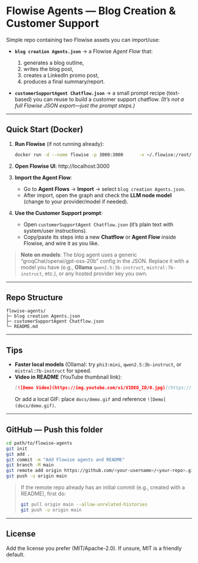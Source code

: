 # Flowise Agents — Blog Creation & Customer Support

Simple repo containing two Flowise assets you can import/use:

- **`blog creation Agents.json`** → a Flowise *Agent Flow* that:
  1) generates a blog outline,
  2) writes the blog post,
  3) creates a LinkedIn promo post,
  4) produces a final summary/report.

- **`customerSupportAgent Chatflow.json`** → a small prompt recipe (text-based) you can reuse to build a customer support chatflow. *(It’s not a full Flowise JSON export—just the prompt steps.)*

---

## Quick Start (Docker)

1. **Run Flowise** (if not running already):
   ```bash
   docker run -d --name flowise -p 3000:3000      -v ~/.flowise:/root/.flowise      flowiseai/flowise:latest
   ```

2. **Open Flowise UI**: http://localhost:3000

3. **Import the Agent Flow**:
   - Go to **Agent Flows** → **Import** → select `blog creation Agents.json`.
   - After import, open the graph and check the **LLM node model** (change to your provider/model if needed).

4. **Use the Customer Support prompt**:
   - Open `customerSupportAgent Chatflow.json` (it’s plain text with system/user instructions).
   - Copy/paste its steps into a new **Chatflow** or **Agent Flow** inside Flowise, and wire it as you like.

> **Note on models**: The blog agent uses a generic “groqChat/openai/gpt-oss-20b” config in the JSON. Replace it with a model you have (e.g., **Ollama** `qwen2.5:3b-instruct`, `mistral:7b-instruct`, etc.), or any hosted provider key you own.

---

## Repo Structure

```
flowise-agents/
├─ blog creation Agents.json
├─ customerSupportAgent Chatflow.json
└─ README.md
```

---

## Tips

- **Faster local models** (Ollama): try `phi3:mini`, `qwen2.5:3b-instruct`, or `mistral:7b-instruct` for speed.
- **Video in README** (YouTube thumbnail link):
  ```md
  [![Demo Video](https://img.youtube.com/vi/VIDEO_ID/0.jpg)](https://www.youtube.com/watch?v=VIDEO_ID)
  ```
  Or add a local GIF: place `docs/demo.gif` and reference `![Demo](docs/demo.gif)`.

---

## GitHub — Push this folder

```bash
cd path/to/flowise-agents
git init
git add .
git commit -m "Add Flowise agents and README"
git branch -M main
git remote add origin https://github.com/<your-username>/<your-repo>.git
git push -u origin main
```

> If the remote repo already has an initial commit (e.g., created with a README), first do:
> ```bash
> git pull origin main --allow-unrelated-histories
> git push -u origin main
> ```

---

## License

Add the license you prefer (MIT/Apache-2.0). If unsure, MIT is a friendly default.
